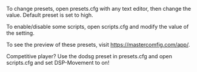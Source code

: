 To change presets, open presets.cfg with any text editor, then change the value. Default preset is set to high.

To enable/disable some scripts, open scripts.cfg and modify the value of the setting.

To see the preview of these presets, visit https://mastercomfig.com/app/.

Competitive player? Use the dodsg preset in presets.cfg and open scripts.cfg and set DSP-Movement to on!

